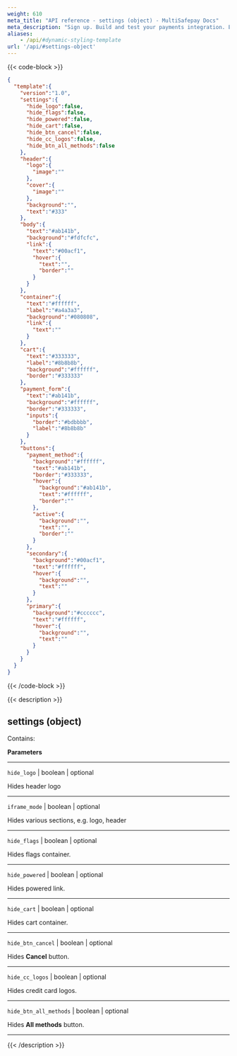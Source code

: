 ```yaml
---
weight: 610
meta_title: "API reference - settings (object) - MultiSafepay Docs"
meta_description: "Sign up. Build and test your payments integration. Explore our products and services. Use our API reference, SDKs, and wrappers. Get support."
aliases: 
    - /api/#dynamic-styling-template
url: '/api/#settings-object'
---
```

{{< code-block >}}


```json
{
  "template":{
    "version":"1.0",
    "settings":{
      "hide_logo":false,
      "hide_flags":false,
      "hide_powered":false,
      "hide_cart":false,
      "hide_btn_cancel":false,
      "hide_cc_logos":false,
      "hide_btn_all_methods":false
    },
    "header":{
      "logo":{
        "image":""
      },
      "cover":{
        "image":""
      },
      "background":"",
      "text":"#333"
    },
    "body":{
      "text":"#ab141b",
      "background":"#fdfcfc",
      "link":{
        "text":"#00acf1",
        "hover":{
          "text":"",
          "border":""
        }
      }
    },
    "container":{
      "text":"#ffffff",
      "label":"#a4a3a3",
      "background":"#080808",
      "link":{
        "text":""
      }
    },
    "cart":{
      "text":"#333333",
      "label":"#8b8b8b",
      "background":"#ffffff",
      "border":"#333333"
    },
    "payment_form":{
      "text":"#ab141b",
      "background":"#ffffff",
      "border":"#333333",
      "inputs":{
        "border":"#bdbbbb",
        "label":"#8b8b8b"
      }
    },
    "buttons":{
      "payment_method":{
        "background":"#ffffff",
        "text":"#ab141b",
        "border":"#333333",
        "hover":{
          "background":"#ab141b",
          "text":"#ffffff",
          "border":""
        },
        "active":{
          "background":"",
          "text":"",
          "border":""
        }
      },
      "secondary":{
        "background":"#00acf1",
        "text":"#ffffff",
        "hover":{
          "background":"",
          "text":""
        }
      },
      "primary":{
        "background":"#cccccc",
        "text":"#ffffff",
        "hover":{
          "background":"",
          "text":""
        }
      }
    }
  }
}
```

{{< /code-block >}}

{{< description >}}

## settings (object)

Contains:  

**Parameters**

----------------
`hide_logo` | boolean | optional

Hides header logo

----------------
`iframe_mode` | boolean | optional

Hides various sections, e.g. logo, header

----------------
`hide_flags` | boolean | optional

Hides flags container.

----------------
`hide_powered` | boolean | optional

Hides powered link.

----------------
`hide_cart` | boolean | optional

Hides cart container.

----------------
`hide_btn_cancel` | boolean | optional

Hides **Cancel** button.

----------------
`hide_cc_logos` | boolean | optional

Hides credit card logos.

----------------
`hide_btn_all_methods` | boolean | optional

Hides **All methods** button.

----------------             

{{< /description >}}